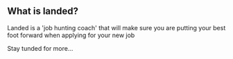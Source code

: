 ## What is landed?

Landed is a 'job hunting coach' that will make sure you are putting your best foot forward when applying for your new job

Stay tunded for more...

